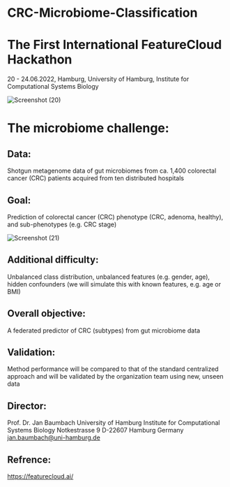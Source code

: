 # CRC-Microbiome-Classification

# The First International FeatureCloud Hackathon
20 - 24.06.2022, Hamburg, University of Hamburg, Institute for Computational Systems Biology

![Screenshot (20)](https://user-images.githubusercontent.com/89701701/176917716-800306a0-ddeb-45d3-a737-d7d84d928d6a.png)


# The microbiome challenge:

## Data:
Shotgun metagenome data of gut microbiomes from ca. 1,400 colorectal cancer (CRC) patients acquired from ten distributed hospitals

## Goal: 
Prediction of colorectal cancer (CRC) phenotype (CRC, adenoma, healthy), and sub-phenotypes (e.g. CRC stage)

![Screenshot (21)](https://user-images.githubusercontent.com/89701701/176917800-b171c899-70d9-4347-8a8c-23e2dd444732.png)


## Additional difficulty: 
Unbalanced class distribution, unbalanced features (e.g. gender, age), hidden confounders (we will simulate this with known features, e.g. age or BMI)

## Overall objective: 
A federated predictor of CRC (subtypes) from gut microbiome data

## Validation: 
Method performance will be compared to that of the standard centralized approach and will be validated by the organization team using new, unseen data

## Director:
Prof. Dr. Jan Baumbach
University of Hamburg
Institute for Computational Systems Biology
Notkestrasse 9
D-22607 Hamburg
Germany
jan.baumbach@uni-hamburg.de

## Refrence:
https://featurecloud.ai/
